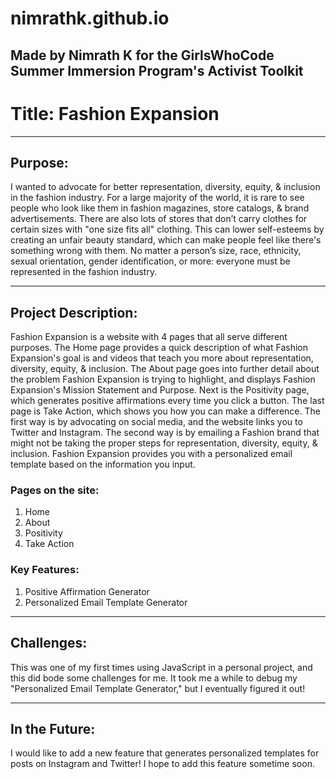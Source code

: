 # nimrathk.github.io

## Made by Nimrath K for the GirlsWhoCode Summer Immersion Program's Activist Toolkit

# Title: Fashion Expansion

---------------------------------------------------------------------------------------------------------------------------------------------------------

## Purpose:
I wanted to advocate for better representation, diversity, equity, & inclusion in the fashion industry. For a large majority of the world, it is rare to see people who look like them in fashion magazines, store catalogs, & brand advertisements. There are also lots of stores that don’t carry clothes for certain sizes with "one size fits all" clothing. This can lower self-esteems by creating an unfair beauty standard, which can make people feel like there's something wrong with them. No matter a person’s size, race, ethnicity, sexual orientation, gender identification, or more: everyone must be represented in the fashion industry.

---------------------------------------------------------------------------------------------------------------------------------------------------------

## Project Description:
Fashion Expansion is a website with 4 pages that all serve different purposes. The Home page provides a quick description of what Fashion Expansion's goal is and videos that teach you more about representation, diversity, equity, & inclusion. The About page goes into further detail about the problem Fashion Expansion is trying to highlight, and displays Fashion Expansion's Mission Statement and Purpose. Next is the Positivity page, which generates positive affirmations every time you click a button. The last page is Take Action, which shows you how you can make a difference. The first way is by advocating  on social media, and the website links you to Twitter and Instagram. The second way is by emailing a Fashion brand that might not be taking the proper steps for representation, diversity, equity, & inclusion. Fashion Expansion provides you with a personalized email template based on the information you input.

### Pages on the site:
1. Home
2. About
3. Positivity
4. Take Action

### Key Features:
1. Positive Affirmation Generator
2. Personalized Email Template Generator

---------------------------------------------------------------------------------------------------------------------------------------------------------

## Challenges:
This was one of my first times using JavaScript in a personal project, and this did bode some challenges for me. It took me a while to debug my "Personalized Email Template Generator," but I eventually figured it out!

---------------------------------------------------------------------------------------------------------------------------------------------------------

## In the Future:
I would like to add a new feature that generates personalized templates for posts on Instagram and Twitter! I hope to add this feature sometime soon.
